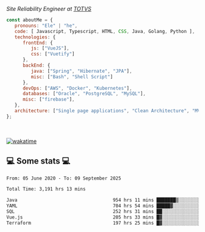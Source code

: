 <p><em>Site Reliability Engineer at <a href="https://www.totvs.com/">TOTVS</a></br>
</em></p>


```javascript
const aboutMe = {
   pronouns: "Ele" | "he",
   code: [ Javascript, Typescript, HTML, CSS, Java, Golang, Python ],
   technologies: {
      frontEnd: {
         js: ["VueJS"],
         css: ["Vuetify"]
      },
      backEnd: {
         java: ["Spring", "Hibernate", "JPA"],
         misc: ["Bash", "Shell Script"]
      },
      devOps: ["AWS", "Docker", "Kubernetes"],
      databases: ["Oracle", "PostgreSQL", "MySQL"],
      misc: ["firebase"],
   },
   architecture: ["Single page applications", "Clean Architecture", "MVC", "Microservices"],
};
```
</br></br>
[![wakatime](https://wakatime.com/badge/user/a3a8ed06-d304-4d6b-bc86-4adc418cdea7.svg)](https://wakatime.com/@a3a8ed06-d304-4d6b-bc86-4adc418cdea7)
<h2>💻 Some stats 💻</h2>

<!--START_SECTION:waka-->

```txt
From: 05 June 2020 - To: 09 September 2025

Total Time: 3,191 hrs 13 mins

Java                                   954 hrs 11 mins ███████▒░░░░░░░░░░░░░░░░░   29.90 %
YAML                                   704 hrs 54 mins █████▓░░░░░░░░░░░░░░░░░░░   22.09 %
SQL                                    252 hrs 31 mins ██░░░░░░░░░░░░░░░░░░░░░░░   07.91 %
Vue.js                                 205 hrs 33 mins █▓░░░░░░░░░░░░░░░░░░░░░░░   06.44 %
Terraform                              197 hrs 25 mins █▓░░░░░░░░░░░░░░░░░░░░░░░   06.19 %
```

<!--END_SECTION:waka-->
